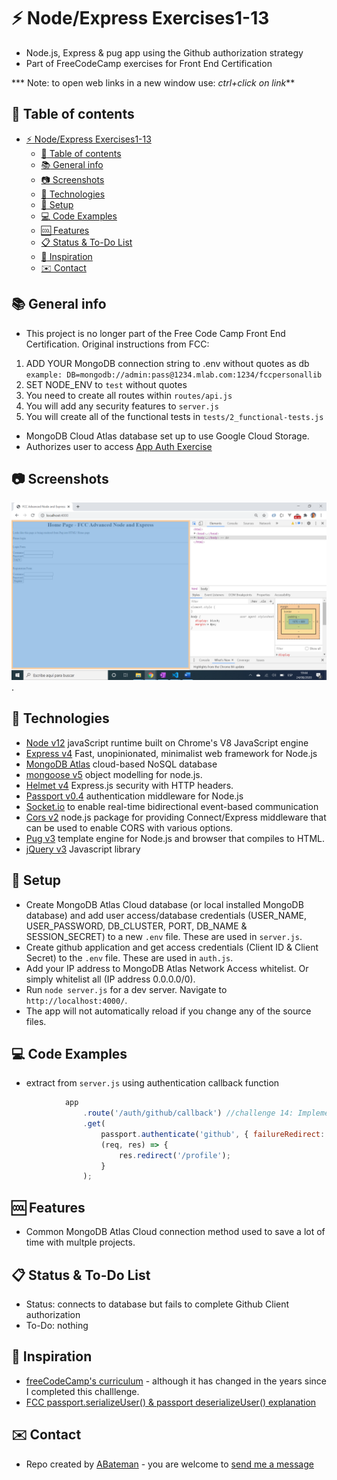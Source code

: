 # :zap: Node/Express Exercises1-13

* Node.js, Express & pug app using the Github authorization strategy
* Part of FreeCodeCamp exercises for Front End Certification

*** Note: to open web links in a new window use: _ctrl+click on link_**

## :page_facing_up: Table of contents

* [:zap: Node/Express Exercises1-13](#zap-nodeexpress-exercises1-13)
  * [:page_facing_up: Table of contents](#page_facing_up-table-of-contents)
  * [:books: General info](#books-general-info)
  * [:camera: Screenshots](#camera-screenshots)
  * [:signal_strength: Technologies](#signal_strength-technologies)
  * [:floppy_disk: Setup](#floppy_disk-setup)
  * [:computer: Code Examples](#computer-code-examples)
  * [:cool: Features](#cool-features)
  * [:clipboard: Status & To-Do List](#clipboard-status--to-do-list)
  * [:clap: Inspiration](#clap-inspiration)
  * [:envelope: Contact](#envelope-contact)

## :books: General info

* This project is no longer part of the Free Code Camp Front End Certification. Original instructions from FCC:

1) ADD YOUR MongoDB connection string to .env without quotes as db
    `example: DB=mongodb://admin:pass@1234.mlab.com:1234/fccpersonallib`
2) SET NODE_ENV to `test` without quotes
3) You need to create all routes within `routes/api.js`
4) You will add any security features to `server.js`
5) You will create all of the functional tests in `tests/2_functional-tests.js`

* MongoDB Cloud Atlas database set up to use Google Cloud Storage.
* Authorizes user to access [App Auth Exercise](https://github.com/settings/applications/760818)

## :camera: Screenshots

![Example screenshot](./img/login.png).

## :signal_strength: Technologies

* [Node v12](https://nodejs.org/en/) javaScript runtime built on Chrome's V8 JavaScript engine
* [Express v4](https://expressjs.com/) Fast, unopinionated, minimalist web framework for Node.js
* [MongoDB Atlas](https://www.mongodb.com/cloud/atlas) cloud-based NoSQL database
* [mongoose v5](https://mongoosejs.com/) object modelling for node.js.
* [Helmet v4](https://helmetjs.github.io/) Express.js security with HTTP headers.
* [Passport v0.4](http://www.passportjs.org/) authentication middleware for Node.js
* [Socket.io](https://www.npmjs.com/package/socket.io) to enable real-time bidirectional event-based communication
* [Cors v2](https://www.npmjs.com/package/cors) node.js package for providing Connect/Express middleware that can be used to enable CORS with various options.
* [Pug v3](https://pugjs.org/api/getting-started.html) template engine for Node.js and browser that compiles to HTML.
* [jQuery v3](https://jquery.com/) Javascript library

## :floppy_disk: Setup

* Create MongoDB Atlas Cloud database (or local installed MongoDB database) and add user access/database credentials (USER_NAME, USER_PASSWORD, DB_CLUSTER, PORT, DB_NAME & SESSION_SECRET) to a new `.env` file. These are used in `server.js`.
* Create github application and get access credentials (Client ID & Client Secret) to the `.env` file. These are used in `auth.js`.
* Add your IP address to MongoDB Atlas Network Access whitelist. Or simply whitelist all (IP address 0.0.0.0/0).
* Run `node server.js` for a dev server. Navigate to `http://localhost:4000/`.
* The app will not automatically reload if you change any of the source files.

## :computer: Code Examples

* extract from `server.js` using authentication callback function

```javascript
			app
				.route('/auth/github/callback') //challenge 14: Implementation of Social Authentication
				.get(
					passport.authenticate('github', { failureRedirect: '/' }),
					(req, res) => {
						res.redirect('/profile');
					}
				);
```

## :cool: Features

* Common MongoDB Atlas Cloud connection method used to save a lot of time with multple projects.

## :clipboard: Status & To-Do List

* Status: connects to database but fails to complete Github Client authorization
* To-Do: nothing

## :clap: Inspiration

* [freeCodeCamp's curriculum](https://www.freecodecamp.org/learn/) - although it has changed in the years since I completed this challlenge.
* [FCC passport.serializeUser() & passport deserializeUser() explanation](https://forum.freecodecamp.org/t/passport-serializeuser-passport-deserializeuser-explanation/205578)

## :envelope: Contact

* Repo created by [ABateman](https://www.andrewbateman.org) - you are welcome to [send me a message](https://andrewbateman.org/contact)
